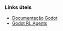 ### Links úteis

- [Documentação Godot](https://docs.godotengine.org/en/stable/getting_started/first_2d_game/index.html)
- [Godot RL Agents](https://github.com/edbeeching/godot_rl_agents)
